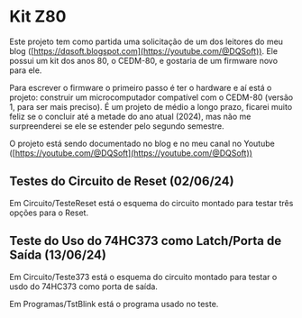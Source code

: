 # Kit Z80

 Este projeto tem como partida uma solicitação de um dos leitores do meu blog ([https://dqsoft.blogspot.com](https://youtube.com/@DQSoft)). Ele possui um kit dos anos 80, o CEDM-80, e gostaria de um firmware novo para ele.
 
 Para escrever o firmware o primeiro passo é ter o hardware e aí está o projeto: construir um microcomputador compatível com o CEDM-80 (versão 1, para ser mais preciso). É um projeto de médio a longo prazo, ficarei muito feliz se o concluir até a metade do ano atual (2024), mas não me surpreenderei se ele se estender pelo segundo semestre.
 
 O projeto está sendo documentado no blog e no meu canal no Youtube ([https://youtube.com/@DQSoft](https://youtube.com/@DQSoft))
 
 ## Testes do Circuito de Reset (02/06/24)
 
 Em Circuito/TesteReset está o esquema do circuito montado para testar três opções para o Reset.
 
 ## Teste do Uso do 74HC373 como Latch/Porta de Saída (13/06/24)
 
 Em Circuito/Teste373 está o esquema do circuito montado para testar o usdo do 74HC373 como porta de saída.
 
 Em Programas/TstBlink está o programa usado no teste.
  
 